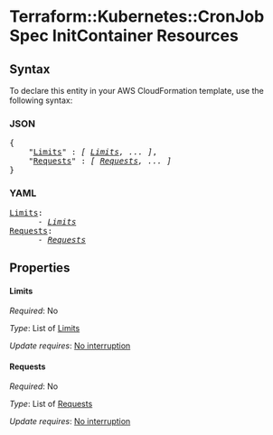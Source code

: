 # Terraform::Kubernetes::CronJob Spec InitContainer Resources

## Syntax

To declare this entity in your AWS CloudFormation template, use the following syntax:

### JSON

<pre>
{
    "<a href="#limits" title="Limits">Limits</a>" : <i>[ <a href="spec-initcontainer-resources-limits.md">Limits</a>, ... ]</i>,
    "<a href="#requests" title="Requests">Requests</a>" : <i>[ <a href="spec-initcontainer-resources-requests.md">Requests</a>, ... ]</i>
}
</pre>

### YAML

<pre>
<a href="#limits" title="Limits">Limits</a>: <i>
      - <a href="spec-initcontainer-resources-limits.md">Limits</a></i>
<a href="#requests" title="Requests">Requests</a>: <i>
      - <a href="spec-initcontainer-resources-requests.md">Requests</a></i>
</pre>

## Properties

#### Limits

_Required_: No

_Type_: List of <a href="spec-initcontainer-resources-limits.md">Limits</a>

_Update requires_: [No interruption](https://docs.aws.amazon.com/AWSCloudFormation/latest/UserGuide/using-cfn-updating-stacks-update-behaviors.html#update-no-interrupt)

#### Requests

_Required_: No

_Type_: List of <a href="spec-initcontainer-resources-requests.md">Requests</a>

_Update requires_: [No interruption](https://docs.aws.amazon.com/AWSCloudFormation/latest/UserGuide/using-cfn-updating-stacks-update-behaviors.html#update-no-interrupt)

